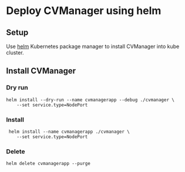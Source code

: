 # Deploy CVManager using helm

## Setup
Use [helm](https://github.com/kubernetes/helm/) Kubernetes package manager to install CVManager into kube cluster.

## Install CVManager
### Dry run
```
helm install --dry-run --name cvmanagerapp --debug ./cvmanager \
    --set service.type=NodePort   
```

### Install
```
 helm install --name cvmanagerapp ./cvmanager \
    --set service.type=NodePort   
```

### Delete
```
helm delete cvmanagerapp --purge  
```
